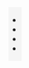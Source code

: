 <!-- # 3-D-Social-media-Icons -->

<!DOCTYPE html>
<html lang="en">

<head>
    <meta charset="UTF-8">
    <meta http-equiv="X-UA-Compatible" content="IE=edge">
    <meta name="viewport" content="width=device-width, initial-scale=1.0">
    <title>3d social media icon</title>
    <style>
        /* Basic styling & centering everything  */
        body {
            margin: 0;
            padding: 0;
            background: #f5f5f5;
            position: absolute;
            top: 50%;
            left: 50%;
            transform: translate(-50%, -50%);
        }

  /* Make all icons in a row  */
        ul {
            display: flex;
            margin: 0;
            padding: 0;
        }

   /* Adding margin in all menu icons & removing default list-style-type */
        ul li {
            list-style: none;
            margin: 0 40px;
        }

  /* Set font size, color, padding, transition on icons ( transition for hover ) */
        ul li a .fa {
            font-size: 40px;
            color: #262626;
            line-height: 80px;
            transition: .5s;
            padding-right: 14px;
        }

   /* add 3d effect on icons  */
        ul li a {
            display: block;
            width: 70px;
            height: 80px;
            background: #cecaca;
            text-align: center;
            padding-left: 20px;
            transform: rotate(318deg) skew(199deg) translate(0, 0);
            transition: .5s;
            box-shadow: -20px 20px 10px rgba(0, 0, 0, .5);
        }

   ul li a:before {
            content: '';
            position: absolute;
            top: 10px;
            left: -20px;
            height: 100%;
            width: 20px;
            background: #8a6f6f;
            transform: .5s;
            transform: rotate(0deg) skewY(-45deg);
        }

  ul li a:after {
            content: '';
            position: absolute;
            bottom: -20px;
            left: -10px;
            height: 20px;
            width: 100%;
            background: #8a6f6f;
            transform: .5s;
            transform: rotate(0deg) skewX(-45deg);
        }

  /* Add hover effect on icons and change icon color on hover */
        ul li a:hover {
            transform: skew(5deg) translate(20px, -50px);
            box-shadow: -50px 50px 50px rgba(0, 0, 0, .5);
        }

   ul li:hover .fa {
            color: #fff;
        }

  /* changing background color on hover of each 3d icons  */
        ul li:hover:nth-child(1) a {
            background: #3b5998;
        }

  ul li:hover:nth-child(1) a:before {
            background: #365492;
        }

  ul li:hover:nth-child(1) a:after {
            background: #4a69ad;
        }

   ul li:hover:nth-child(2) a {
            background: #00aced;
        }

  ul li:hover:nth-child(2) a:before {
            background: #097aa5;
        }

  ul li:hover:nth-child(2) a:after {
            background: #53b9e0;
        }

  ul li:hover:nth-child(3) a {
            background: #dd4b39;
        }

  ul li:hover:nth-child(3) a:before {
            background: #b33a2b;
        }

  ul li:hover:nth-child(3) a:after {
            background: #e66a5a;
        }

   ul li:hover:nth-child(4) a {
            background: #e4405f;
        }

  ul li:hover:nth-child(4) a:before {
            background: #d81c3f;
        }

  ul li:hover:nth-child(4) a:after {
            background: #e46880;
        }
  </style>
</head>

<body>
    <!-- Markup of social media icons  -->
    <ul>
        <li>
            <a href="#">
                <i class="fa fa-facebook" aria-hidden="true"></i>
            </a>
        </li>
        <li>
            <a href="#">
                <i class="fa fa-twitter" aria-hidden="true"></i>
            </a>
        </li>
        <li>
            <a href="#">
                <i class="fa fa-google-plus" aria-hidden="true"></i>
            </a>
        </li>
        <li>
            <a href="#">
                <i class="fa fa-instagram" aria-hidden="true"></i>
            </a>
        </li>
    </ul>
    <!-- Markup of social media icons  -->
    <!-- font awesome cdn  -->
    <script src="https://kit.fontawesome.com/dd8c49730d.js" crossorigin="anonymous"></script>
    <!-- font awesome cdn  -->

</body>

</html>
